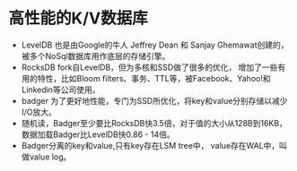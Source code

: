 # 高性能的K/V数据库
- LevelDB 也是由Google的牛人 Jeffrey Dean 和 Sanjay Ghemawat创建的，被多个NoSql数据库用作底层的存储引擎。 
- RocksDB fork自LevelDB，但为多核和SSD做了很多的优化， 增加了一些有用的特性，比如Bloom filters、事务、TTL等，被Facebook、Yahoo!和Linkedin等公司使用。
- badger 为了更好地性能，专门为SSD所优化，将key和value分别存储以减少I/O放大。
- 随机读，Badger至少要比RocksDB快3.5倍，对于值的大小从128B到16KB，数据加载Badger比LevelDB快0.86 - 14倍。
- Badger分离的key和value,只有key存在LSM tree中， value存在WAL中，叫做value log。